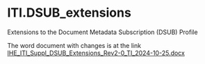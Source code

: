 # ITI.DSUB_extensions
Extensions to the Document Metadata Subscription (DSUB)  Profile

The word document with changes is at the link [IHE_ITI_Suppl_DSUB_Extensions_Rev2-0_TI_2024-10-25.docx ]([https://github.com/IHE/ITI.DSUB_extensions/blob/main/IHE_ITI_Suppl_DSUB_Extensions_Rev2-0_TI_2024-10-25.docx])

